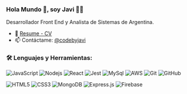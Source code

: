 ### Hola Mundo 👋, soy Javi 👨‍💻
Desarrollador Front End y Analista de Sistemas de Argentina.

-   📝 [Resume - CV](https://drive.google.com/file/d/1O_53OEEqij8dHbqgTg8nShvgWdBzZvi0/view?usp=sharing)
-   📫 Contáctame: <a href="https://www.linkedin.com/in/codebyjavi/">@codebyjavi</a>

### 🛠️ Lenguajes y Herramientas:

![JavaScript](https://img.shields.io/badge/-JavaScript-black?style=flat-square&logo=javascript)
![Nodejs](https://img.shields.io/badge/-Nodejs-black?style=flat-square&logo=Node.js)
![React](https://shields.io/badge/react-black?logo=react&style=for-the-badge)
![Jest](https://img.shields.io/badge/Jest-323330?style=for-the-badge&logo=Jest&logoColor=white)
![MySql](https://img.shields.io/badge/-MySql-black?style=flat-square&logo=mysql)
![AWS](https://img.shields.io/badge/-AWS-black?style=flat-square&logo=AWS)
![Git](https://img.shields.io/badge/-Git-black?style=flat-square&logo=git)
![GitHub](https://img.shields.io/badge/-GitHub-black?style=flat-square&logo=github)

![HTML5](https://img.shields.io/badge/-HTML5-black?style=flat-square&logo=html5&logoColor=white)
![CSS3](https://img.shields.io/badge/-CSS3-black?style=flat-square&logo=css3)
![MongoDB](https://img.shields.io/badge/-MongoDB-black?style=flat-square&logo=mongodb)
![Express.js](https://img.shields.io/badge/-Express-black?style=flat-square&logo=expressjs)
![Firebase](https://img.shields.io/badge/-Firebase-black?style=flat-square&logo=Firebase)
